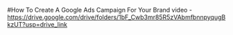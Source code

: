 #How To Create A Google Ads Campaign For Your Brand
  video - https://drive.google.com/drive/folders/1bF_Cwb3mr85R5zVAbmfbnnpyqugBkzUT?usp=drive_link
